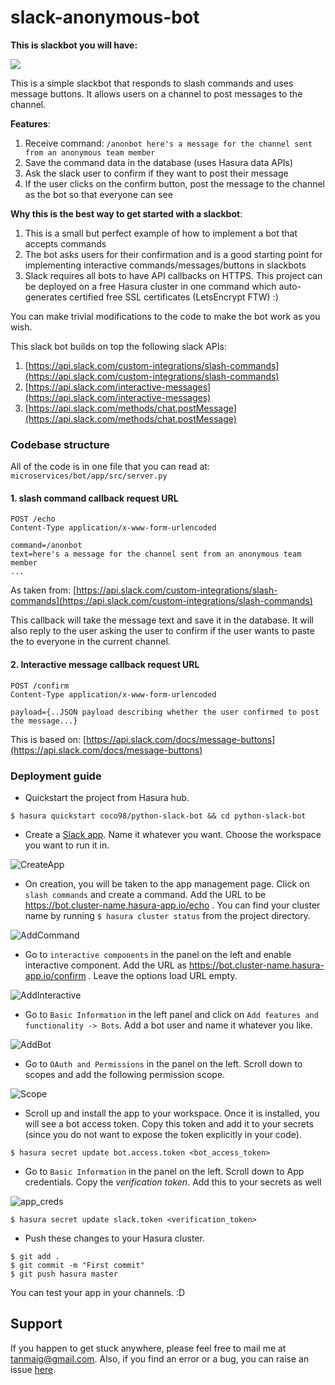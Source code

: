 # slack-anonymous-bot 

**This is slackbot you will have:**

![](https://media.giphy.com/media/26u8yqs5WE4bINd3W/giphy.gif)

This is a simple slackbot that responds to slash commands and uses message buttons. It allows users on a channel to post messages to the channel.

**Features**:

1. Receive command: `/anonbot here's a message for the channel sent from an anonymous team member`
2. Save the command data in the database (uses Hasura data APIs)
3. Ask the slack user to confirm if they want to post their message
4. If the user clicks on the confirm button, post the message to the channel as the bot so that everyone can see

**Why this is the best way to get started with a slackbot**:

1. This is a small but perfect example of how to implement a bot that accepts commands
2. The bot asks users for their confirmation and is a good starting point for implementing interactive commands/messages/buttons in slackbots
3. Slack requires all bots to have API callbacks on HTTPS. This project can be deployed on a free Hasura cluster in one command which auto-generates certified free SSL certificates (LetsEncrypt FTW) :)

You can make trivial modifications to the code to make the bot work as you wish.

This slack bot builds on top the following slack APIs:

1. [https://api.slack.com/custom-integrations/slash-commands](https://api.slack.com/custom-integrations/slash-commands)
2. [https://api.slack.com/interactive-messages](https://api.slack.com/interactive-messages)
3. [https://api.slack.com/methods/chat.postMessage](https://api.slack.com/methods/chat.postMessage)

### Codebase structure

All of the code is in one file that you can read at: `microservices/bot/app/src/server.py`

#### 1. slash command callback request URL
 ```http
 POST /echo
 Content-Type application/x-www-form-urlencoded

 command=/anonbot
 text=here's a message for the channel sent from an anonymous team member
 ...
 ```

As taken from: [https://api.slack.com/custom-integrations/slash-commands](https://api.slack.com/custom-integrations/slash-commands)

This callback will take the message text and save it in the database.
It will also reply to the user asking the user to confirm if the user wants to paste the to everyone in the current channel.

#### 2. Interactive message callback request URL

```http
POST /confirm
Content-Type application/x-www-form-urlencoded

payload={..JSON payload describing whether the user confirmed to post the message...}
```

This is based on: [https://api.slack.com/docs/message-buttons](https://api.slack.com/docs/message-buttons)

### Deployment guide

- Quickstart the project from Hasura hub.
```
$ hasura quickstart coco98/python-slack-bot && cd python-slack-bot
```

- Create a [Slack app](https://api.slack.com/slack-apps). Name it whatever you want. Choose the workspace you want to run it in.

![CreateApp](https://github.com/coco98/python-slack-bot/raw/master/readme-assets/create_app.png)


- On creation, you will be taken to the app management page. Click on `slash commands` and create a command. Add the URL to be https://bot.cluster-name.hasura-app.io/echo . You can find your cluster name by running `$ hasura cluster status` from the project directory.

![AddCommand](https://github.com/coco98/python-slack-bot/raw/master/readme-assets/add_command.png)

- Go to `interactive components` in the panel on the left and enable interactive component. Add the URL as https://bot.cluster-name.hasura-app.io/confirm . Leave the options load URL empty.

![AddInteractive](https://github.com/coco98/python-slack-bot/raw/master/readme-assets/add_interactive.png)

- Go to `Basic Information` in the left panel and click on `Add features and functionality -> Bots`. Add a bot user and name it whatever you like.

![AddBot](https://github.com/coco98/python-slack-bot/raw/master/readme-assets/add_bot.png)


- Go to `OAuth and Permissions` in the panel on the left. Scroll down to scopes and add the following permission scope.

![Scope](https://github.com/coco98/python-slack-bot/raw/master/readme-assets/scope.png)


- Scroll up and install the app to your workspace. Once it is installed, you will see a bot access token. Copy this token and add it to your secrets (since you do not want to expose the token explicitly in your code).

```
$ hasura secret update bot.access.token <bot_access_token>
```

- Go to `Basic Information` in the panel on the left. Scroll down to App credentials. Copy the
*verification token*. Add this to your secrets as well

![app_creds](https://github.com/coco98/python-slack-bot/raw/master/readme-assets/app_creds.png)


```
$ hasura secret update slack.token <verification_token>
```

- Push these changes to your Hasura cluster.

```
$ git add .
$ git commit -m "First commit"
$ git push hasura master
```

You can test your app in your channels. :D

## Support

If you happen to get stuck anywhere, please feel free to mail me at tanmaig@gmail.com. Also, if you find an error or a bug, you can raise an issue [here](https://github.com/coco98/python-slack-bot).
